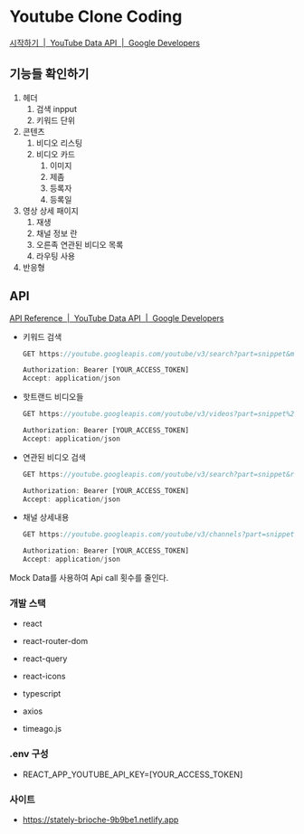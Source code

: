 # Youtube Clone Coding

[시작하기  |  YouTube Data API  |  Google Developers](https://developers.google.com/youtube/v3/getting-started?hl=ko)

## 기능들 확인하기

1. 헤더
   1. 검색 inpput
   2. 키워드 단위
2. 콘텐츠
   1. 비디오 리스팅
   2. 비디오 카드
      1. 이미지
      2. 제좀
      3. 등록자
      4. 등록일
3. 영상 상세 패이지
   1. 재생
   2. 채널 정보 란
   3. 오른족 연관된 비디오 목록
   4. 라우팅 사용
4. 반응형

## API

[API Reference  |  YouTube Data API  |  Google Developers](https://developers.google.com/youtube/v3/docs?hl=ko)

- 키워드 검색

  ```jsx
  GET https://youtube.googleapis.com/youtube/v3/search?part=snippet&maxResults=25&q=surfing&key=[YOUR_API_KEY] HTTP/1.1

  Authorization: Bearer [YOUR_ACCESS_TOKEN]
  Accept: application/json
  ```

- 핫트랜드 비디오들

  ```jsx
  GET https://youtube.googleapis.com/youtube/v3/videos?part=snippet%2CcontentDetails%2Cstatistics&chart=mostPopular&regionCode=US&key=[YOUR_API_KEY] HTTP/1.1

  Authorization: Bearer [YOUR_ACCESS_TOKEN]
  Accept: application/json
  ```

- 연관된 비디오 검색

  ```jsx
  GET https://youtube.googleapis.com/youtube/v3/search?part=snippet&relatedToVideoId=Ks-_Mh1QhMc&type=video&key=[YOUR_API_KEY] HTTP/1.1

  Authorization: Bearer [YOUR_ACCESS_TOKEN]
  Accept: application/json
  ```

- 채널 상세내용

  ```jsx
  GET https://youtube.googleapis.com/youtube/v3/channels?part=snippet%2CcontentDetails%2Cstatistics&id=UC_x5XG1OV2P6uZZ5FSM9Ttw&key=[YOUR_API_KEY] HTTP/1.1

  Authorization: Bearer [YOUR_ACCESS_TOKEN]
  Accept: application/json
  ```

Mock Data를 사용하여 Api call 횟수를 줄인다.

### 개발 스택

- react

- react-router-dom

- react-query

- react-icons

- typescript

- axios

- timeago.js

### .env 구성

- REACT_APP_YOUTUBE_API_KEY=[YOUR_ACCESS_TOKEN]

### 사이트

- https://stately-brioche-9b9be1.netlify.app